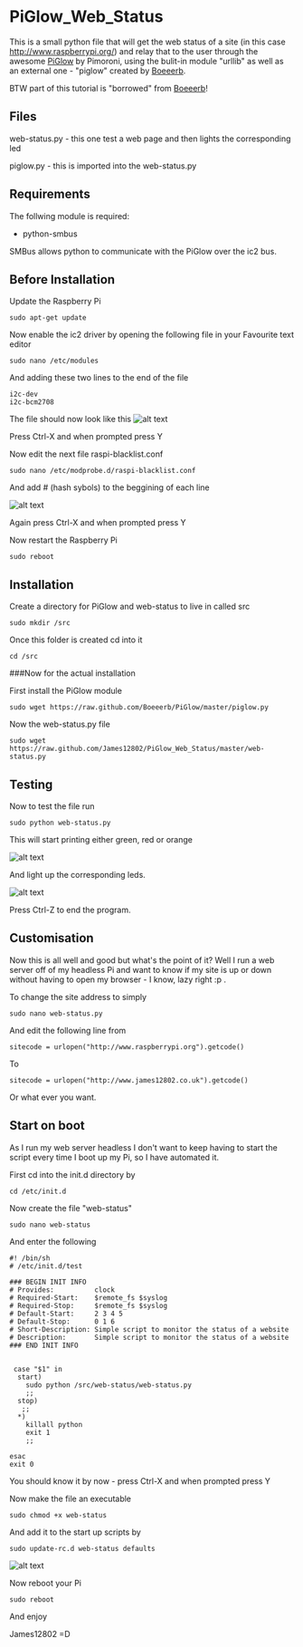 PiGlow_Web_Status
=================

This is a small python file that will get the web status of a site (in this case http://www.raspberrypi.org/) and relay that to the user through the awesome [PiGlow](http://shop.pimoroni.com/products/piglow "PiGlow") by Pimoroni, using the bulit-in module "urllib" as well as an external one - "piglow" created by [Boeeerb](https://github.com/Boeeerb/PiGlow).

BTW part of this tutorial is "borrowed" from [Boeeerb](https://github.com/Boeeerb/)!

Files
------
web-status.py - this one test a web page and then lights the corresponding led

piglow.py - this is imported into the web-status.py

Requirements
------
The follwing module is required:
* python-smbus

SMBus allows python to communicate with the PiGlow over the ic2 bus.


Before Installation
------
Update the Raspberry Pi
```
sudo apt-get update
````

Now enable the ic2 driver by opening the following file in your Favourite text editor
````
sudo nano /etc/modules
````

And adding these two lines to the end of the file
````
i2c-dev
i2c-bcm2708
````

The file should now look like this
![alt text](https://raw.github.com/James12802/PiGlow_Web_Status/master/images/add_modules.jpg "Added the two files to modules")

Press Ctrl-X and when prompted press Y

Now edit the next file raspi-blacklist.conf
````
sudo nano /etc/modprobe.d/raspi-blacklist.conf
````
And add # (hash sybols) to the beggining of each line

![alt text](https://raw.github.com/James12802/PiGlow_Web_Status/master/images/hashing.jpg "Hashing")

Again press Ctrl-X and when prompted press Y

Now restart the Raspberry Pi
````
sudo reboot
````

Installation
-----
Create a directory for PiGlow and web-status to live in called src
````
sudo mkdir /src
```` 

Once this folder is created cd into it
````
cd /src
````
###Now for the actual installation

First install the PiGlow module
````
sudo wget https://raw.github.com/Boeeerb/PiGlow/master/piglow.py
````

Now the web-status.py file
````
sudo wget https://raw.github.com/James12802/PiGlow_Web_Status/master/web-status.py
````
Testing
-----
Now to test the file run
````
sudo python web-status.py
````

This will start printing either green, red or orange 

![alt text](https://raw.github.com/James12802/PiGlow_Web_Status/master/images/working.jpg "Its Working!")

And light up the corresponding leds.

![alt text](https://raw.github.com/James12802/PiGlow_Web_Status/master/images/lights.jpg "Pretty Lights!")

Press Ctrl-Z to end the program.

Customisation
-----
Now this is all well and good but what's the point of it? Well I run a web server off of my headless Pi and want to know if my site is up or down without having to open my browser - I know, lazy right :p . 

To change the site address to simply
````
sudo nano web-status.py
````

And edit the following line from
````
sitecode = urlopen("http://www.raspberrypi.org").getcode()
````

To

````
sitecode = urlopen("http://www.james12802.co.uk").getcode()
````

Or what ever you want.

Start on boot
-----
As I run my web server headless I don't want to keep having to start the script every time I boot up my Pi, so I have automated it.

First cd into the init.d directory by
````
cd /etc/init.d
````

Now create the file "web-status" 
````
sudo nano web-status
````

And enter the following
````
#! /bin/sh
# /etc/init.d/test

### BEGIN INIT INFO
# Provides:          clock
# Required-Start:    $remote_fs $syslog
# Required-Stop:     $remote_fs $syslog
# Default-Start:     2 3 4 5
# Default-Stop:      0 1 6
# Short-Description: Simple script to monitor the status of a website
# Description:       Simple script to monitor the status of a website
### END INIT INFO


 case "$1" in
  start)
    sudo python /src/web-status/web-status.py
    ;;
  stop)
   ;;
  *)
    killall python
    exit 1
    ;;

esac
exit 0
````
You should know it by now - press Ctrl-X and when prompted press Y

Now make the file an executable
````
sudo chmod +x web-status
````

And add it to the start up scripts by
````
sudo update-rc.d web-status defaults
````

![alt text](https://raw.github.com/James12802/PiGlow_Web_Status/master/images/exe.jpg "Making the file executable")

Now reboot your Pi
````
sudo reboot
````

And enjoy

James12802 =D